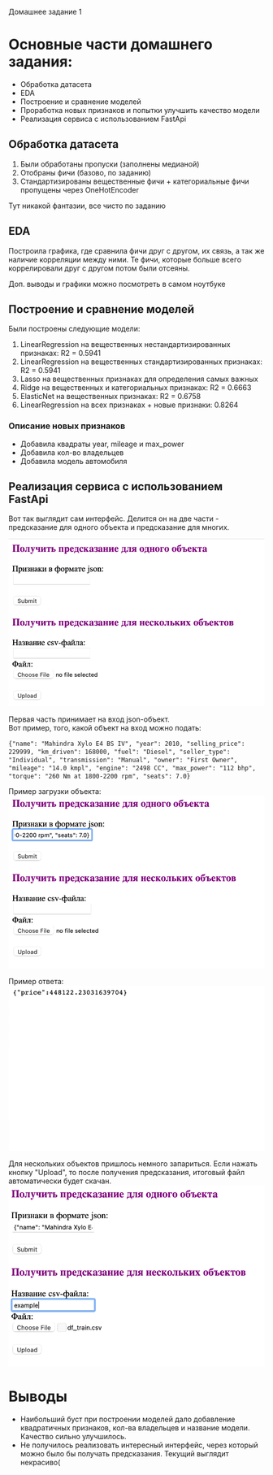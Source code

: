 Домашнее задание 1

# Основные части домашнего задания: 
- Обработка датасета
- EDA
- Построение и сравнение моделей
- Проработка новых признаков и попытки улучшить качество модели
- Реализация сервиса с использованием FastApi

## Обработка датасета
1. Были обработаны пропуски (заполнены медианой)
2. Отобраны фичи (базово, по заданию) 
3. Стандартизированы вещественные фичи + категориальные фичи пропущены через OneHotEncoder

Тут никакой фантазии, все чисто по заданию 

## EDA
Построила графика, где сравнила фичи друг с другом, их связь, а так же наличие корреляции между ними.
Те фичи, которые больше всего коррелировали друг с другом потом были отсеяны.

Доп. выводы и графики можно посмотреть в самом ноутбуке

## Построение и сравнение моделей
Были построены следующие модели: 
1. LinearRegression на вещественных нестандартизированных признаках: R2 = 0.5941
2. LinearRegression на вещественных стандартизированных признаках: R2 = 0.5941
3. Lasso на вещественных признаках для определения самых важных
4. Ridge на вещественных и категориальных признаках: R2 = 0.6663
5. ElasticNet на вещественных признаках: R2 = 0.6758
6. LinearRegression на всех признаках + новые признаки: 0.8264

### Описание новых признаков

- Добавила квадраты year, mileage и max_power
- Добавила кол-во владельцев
- Добавила модель автомобиля

## Реализация сервиса с использованием FastApi
Вот так выглядит сам интерфейс. Делится он на две части - предсказание для одного объекта и предсказание для многих.  

<img src="pics/Screenshot 2022-12-25 at 23.57.03.png">

Первая часть принимает на вход json-объект.  
Вот пример, того, какой объект на вход можно подать:  
```
{"name": "Mahindra Xylo E4 BS IV", "year": 2010, "selling_price": 229999, "km_driven": 168000, "fuel": "Diesel", "seller_type": "Individual", "transmission": "Manual", "owner": "First Owner", "mileage": "14.0 kmpl", "engine": "2498 CC", "max_power": "112 bhp", "torque": "260 Nm at 1800-2200 rpm", "seats": 7.0}
```
Пример загрузки объекта:  
<img src="pics/Screenshot 2022-12-26 at 00.04.38.png">

Пример ответа:  
<img src="pics/Screenshot 2022-12-26 at 00.04.52.png">

Для нескольких объектов пришлось немного запариться. Если нажать кнопку "Upload", то после получения предсказания, итоговый файл автоматически будет скачан.  
<img src="pics/Screenshot 2022-12-26 at 00.05.49.png">


# Выводы
- Наибольший буст при построении моделей дало добавление квадратичных признаков, кол-ва владельцев и название модели. Качество сильно улучшилось. 
- Не получилось реализовать интересный интерфейс, через который можно было бы получать предсказания. Текущий выглядит некрасиво(

